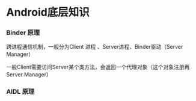 # Android底层知识
### Binder 原理
跨进程通信机制，一般分为Client 进程 、Server进程、Binder驱动（Server Manager）

一般Client需要访问Server某个类方法，会返回一个代理对象（这个对象注册再Server Manager）
### AIDL 原理

